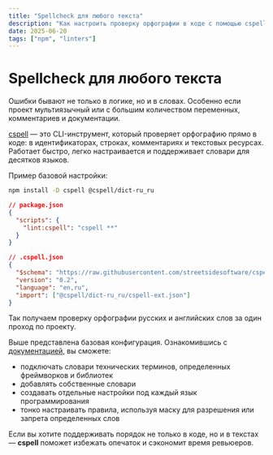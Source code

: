 ```yaml
---
title: "Spellcheck для любого текста"
description: "Как настроить проверку орфографии в коде с помощью cspell — поддержка русского и английского, словари, маски и интеграция в проект."
date: 2025-06-20
tags: ["npm", "linters"]
---
```


# Spellcheck для любого текста

Ошибки бывают не только в логике, но и в словах.
Особенно если проект мультиязычный или с большим количеством переменных, комментариев и документации.

[cspell](https://www.npmjs.com/package/cspell) — это CLI-инструмент, который проверяет орфографию прямо в коде: в идентификаторах, строках, комментариях и текстовых ресурсах.
Работает быстро, легко настраивается и поддерживает словари для десятков языков.

Пример базовой настройки:

```bash
npm install -D cspell @cspell/dict-ru_ru
```

```json
// package.json
{
  "scripts": {
    "lint:cspell": "cspell **"
  }
}
```

```json
// .cspell.json
{
  "$schema": "https://raw.githubusercontent.com/streetsidesoftware/cspell/main/cspell.schema.json",
  "version": "0.2",
  "language": "en,ru",
  "import": ["@cspell/dict-ru_ru/cspell-ext.json"]
}
```

Так получаем проверку орфографии русских и английских слов за один проход по проекту.

Выше представлена базовая конфигурация. Ознакомившись с [документацией](https://cspell.org/docs/Configuration), вы сможете:

- подключать словари технических терминов, определенных фреймворков и библиотек
- добавлять собственные словари
- создавать отдельные настройки под каждый язык программирования
- тонко настраивать правила, используя маску для разрешения или запрета определенных слов

Если вы хотите поддерживать порядок не только в коде, но и в текстах — **cspell** поможет избежать опечаток и сэкономит время ревьюеров.
